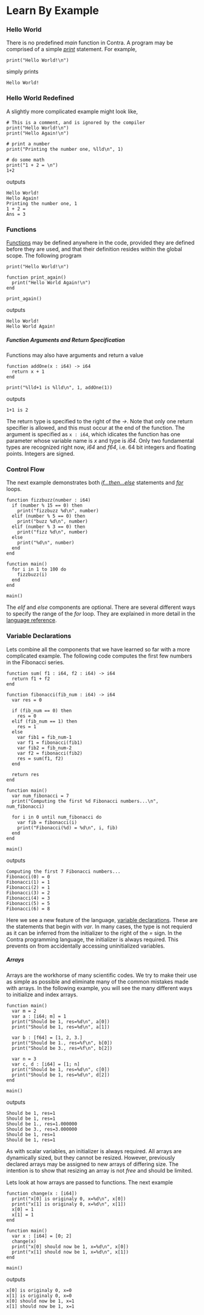 Learn By Example
================

### Hello World

There is no predefined *main* function in Contra.  A program may be comprised of a simple
[*print*](reference.md#print) statement.  For example,
```
print("Hello World!\n")
```
simply prints
```
Hello World!
```


### Hello World Redefined

A slightly more complicated example might look like,
```
# This is a comment, and is ignored by the compiler
print("Hello World!\n")
print("Hello Again!\n")

# print a number
print("Printing the number one, %lld\n", 1)

# do some math
print("1 + 2 = \n")
1+2
```
outputs
```
Hello World!
Hello Again!
Printing the number one, 1
1 + 2 =
Ans = 3
```

### Functions

[Functions](reference.md#function) may be defined anywhere in the code, provided they are defined before they are used, and that their definition resides within the global scope.  The following program
```
print("Hello World!\n")                                                                           

function print_again()
  print("Hello World Again!\n")
end

print_again()
```
outputs
```
Hello World!
Hello World Again!
```

##### Function Arguments and Return Specification

Functions may also have arguments and return a value
```
function addOne(x : i64) -> i64
  return x + 1
end

print("%lld+1 is %lld\n", 1, addOne(1))
```
outputs
```
1+1 is 2
```
The return type is specified to the right of the *->*.  Note that only one return specifier is allowed, and this must occur at the end of the function.  The argument is specified as `x : i64`, which idicates the function has one parameter whose variable name is *x* and type is *i64*.  Only two fundamental types are recognized right now, *i64* and *f64*, i.e. 64 bit integers and floating points.  Integers are signed.

### Control Flow

The next example demonstrates both [*if...then...else*](reference.md#ifthenelse) statements and [*for*](#reference.md#for-loops) loops.
```
function fizzbuzz(number : i64)
  if (number % 15 == 0) then
    print("fizzbuzz %d\n", number) 
  elif (number % 5 == 0) then
    print("buzz %d\n", number) 
  elif (number % 3 == 0) then
    print("fizz %d\n", number) 
  else
    print("%d\n", number) 
  end
end

function main()
  for i in 1 to 100 do
    fizzbuzz(i)
  end
end

main()
```
The *elif* and *else* components are optional.  There are several different ways to specify the range of the *for* loop.  They are explained in more detail in the [language reference](#reference.md#for-loops).


### Variable Declarations

Lets combine all the components that we have learned so far with a more complicated example.  The following code computes the first few numbers in the Fibonacci series. 
```
function sum( f1 : i64, f2 : i64) -> i64
  return f1 + f2
end

function fibonacci(fib_num : i64) -> i64
  var res = 0

  if (fib_num == 0) then
    res = 0
  elif (fib_num == 1) then
    res = 1
  else
    var fib1 = fib_num-1
    var f1 = fibonacci(fib1)
    var fib2 = fib_num-2
    var f2 = fibonacci(fib2)
    res = sum(f1, f2)
  end

  return res
end

function main()
  var num_fibonacci = 7
  print("Computing the first %d Fibonacci numbers...\n", num_fibonacci)

  for i in 0 until num_fibonacci do
    var fib = fibonacci(i)
    print("Fibonacci(%d) = %d\n", i, fib)
  end
end

main()
```
outputs
```
Computing the first 7 Fibonacci numbers...
Fibonacci(0) = 0
Fibonacci(1) = 1
Fibonacci(2) = 1
Fibonacci(3) = 2
Fibonacci(4) = 3
Fibonacci(5) = 5
Fibonacci(6) = 8
```
Here we see a new feature of the language, [variable declarations](reference.md#variable-declarations).  These are the statements that begin with *var*.  In  many cases, the type is not requierd as it can be inferred from the initializer to the right of the *=* sign.  In the Contra programming language, the initializer is always required.  This prevents on from accidentally accessing uninitialized variables.

##### Arrays

Arrays are the workhorse of many scientific codes.  We try to make their use as simple as possible and eliminate many of the common mistakes made with arrays.  In the following example, you will see the many different ways to initialize and index arrays.
```
function main()
  var m = 2
  var a : [i64; m] = 1
  print("Should be 1, res=%d\n", a[0])
  print("Should be 1, res=%d\n", a[1])

  var b : [f64] = [1, 2, 3.]
  print("Should be 1., res=%f\n", b[0])
  print("Should be 3., res=%f\n", b[2])

  var n = 3
  var c, d : [i64] = [1; n]
  print("Should be 1, res=%d\n", c[0])
  print("Should be 1, res=%d\n", d[2])
end

main()
```
outputs
```
Should be 1, res=1
Should be 1, res=1
Should be 1., res=1.000000
Should be 3., res=3.000000
Should be 1, res=1
Should be 1, res=1
```
As with scalar variables, an initializer is always required.  All arrays are dynamically sized, but they cannot be resized.  However, previously declared arrays may be assigned to new arrays of differing size.  The intention is to show that resizing an array is not *free* and should be limited.

Lets look at how arrays are passed to functions.  The next example
```
function change(x : [i64])
  print("x[0] is originaly 0, x=%d\n", x[0])
  print("x[1] is originaly 0, x=%d\n", x[1])
  x[0] = 1
  x[1] = 1
end

function main()
  var x : [i64] = [0; 2]
  change(x)
  print("x[0] should now be 1, x=%d\n", x[0])
  print("x[1] should now be 1, x=%d\n", x[1])
end

main()
```
outputs
```
x[0] is originaly 0, x=0
x[1] is originaly 0, x=0
x[0] should now be 1, x=1
x[1] should now be 1, x=1
```

